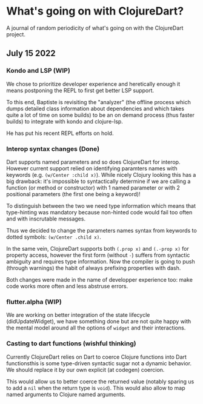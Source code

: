 # What's going on with ClojureDart?

A journal of random periodicity of what's going on with the ClojureDart project.

## July 15 2022

### Kondo and LSP (WIP)
We chose to prioritize developer experience and heretically enough it means postponing the REPL to first get better LSP support.

To this end, Baptiste is revisiting the "analyzer" (the offline process which dumps detailed class information about dependencies and which takes quite a lot of time on some builds) to be an on demand process (thus faster builds) to integrate with kondo and clojure-lsp.

He has put his recent REPL efforts on hold.

### Interop syntax changes (Done)

Dart supports named parameters and so does ClojureDart for interop. However current support relied on identifying paramters names with keywords (e.g. `(w/Center :child x)`). While nicely Clojury looking this has a big drawback: it's impossible to syntactically determine if we are calling a function (or method or constructor) with 1 named parameter or with 2 positional parameters (the first one being a keyword)!

To distinguish between the two we need type information which means that type-hinting was mandatory because non-hinted code would fail too often and with inscrutable messages.

Thus we decided to change the parameters names syntax from keywords to dotted symbols: `(w/Center .child x)`.

In the same vein, ClojureDart supports both `(.prop x)` and `(.-prop x)` for property access, however the first form (without `-`) suffers from syntactic ambiguity and requires type information. Now the compiler is going to push (through warnings) the habit of always prefixing properties with dash.

Both changes were made in the name of developper experience too: make code works more often and less abstruse errors.

### flutter.alpha (WIP)

We are working on better integration of the state lifecycle (didUpdateWidget), we have something done but are not quite happy with the mental model around all the options of `widget` and their interactions.

### Casting to dart functions (wishful thinking)

Currently ClojureDart relies on Dart to coerce Clojure functions into Dart functionsthis is some type-driven syntactic sugar not a dynamic behavior. We should replace it by our own explicit (at codegen) coercion.

This would allow us to better coerce the returned value (notably sparing us to add a `nil` when the return type is `void`). This would also allow to map named arguments to Clojure named arguments.
